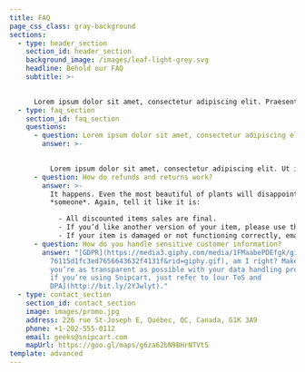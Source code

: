 ```yaml
---
title: FAQ
page_css_class: gray-background
sections:
  - type: header_section
    section_id: header_section
    background_image: /images/leaf-light-grey.svg
    headline: Behold our FAQ
    subtitle: >-
      

      Lorem ipsum dolor sit amet, consectetur adipiscing elit. Praesent vitae arcu mauris. Donec vitae est sapien. Vestibulum massa justo, tempus eget dolor vitae, iaculis efficitur nulla. Proin commodo aliquet ipsum quis feugiat. Cras a interdum erat. Phasellus lobortis est eu consequat elementum.
  - type: faq_section
    section_id: faq_section
    questions:
      - question: Lorem ipsum dolor sit amet, consectetur adipiscing elit
        answer: >-
          

          Lorem ipsum dolor sit amet, consectetur adipiscing elit. Ut in vestibulum lacus. Morbi nisl purus, consequat a urna egestas, molestie varius sem. Sed a massa in felis mattis placerat. Proin convallis, turpis id suscipit mollis, dui lacus placerat diam, a ornare tellus nibh et dui. Curabitur malesuada, justo sed maximus pellentesque, magna purus commodo justo, ut ornare nisi turpis id.
      - question: How do refunds and returns work?
        answer: >-
          It happens. Even the most beautiful of plants will disappoint
          *someone*. Again, tell it like it is:

            - All discounted items sales are final.
            - If you’d like another version of your item, please use the return label. Instructions are printed on its back.
            - If your item is damaged or not functioning correctly, email us at info@planty.com, and we’ll refund you + send you a new one ASAP!
      - question: How do you handle sensitive customer information?
        answer: "[GDPR](https://media3.giphy.com/media/1FMaabePDEfgk/giphy.gif?cid=790b\
          76115d1fc3ed7656643632f4131f&rid=giphy.gif), am I right? Make sure
          you’re as transparent as possible with your data handling process. Or,
          if you’re using Snipcart, just refer to [our ToS and
          DPA](http://bit.ly/2YJwlyt)."
  - type: contact_section
    section_id: contact_section
    image: images/promo.jpg
    address: 226 rue St-Joseph E, Québec, QC, Canada, G1K 3A9
    phone: +1-202-555-0112
    email: geeks@snipcart.com
    mapUrl: https://goo.gl/maps/g6za62bN9BHrNTVt5
template: advanced
---
```


